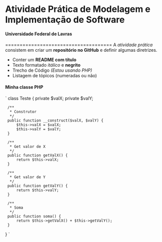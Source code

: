 # Atividade Prática de Modelagem e Implementação de Software
#### Universidade Federal de Lavras
=====================================
A *atividade prática* consistem em criar um **repositório no GitHub** e definir algumas
diretrizes.

* Conter um **README com título**
* Texto formatado *itálico* e **negrito**
* Trecho de Código *(Estou usando PHP)*
* Listagem de tópicos (numeradas ou não)

#### Minha classe PHP
` 
class Teste {
     private $valX;
     private $valY;
     
     /**
      * Construtor
      */
     public function __construct($valX, $valY) {
         $this->valX = $valX;
         $this->valY = $valY;
     }

     /**
      * Get valor de X
      */
     public function getValX() {
         return $this->valX;
     }

     /**
      * Get valor de Y
      */
     public function getValY() {
         return $this->valY;
     }

     /**
      * Soma
      */
     public function soma() {
         return $this->getValX() + $this->getValY();
     }

 }
`

